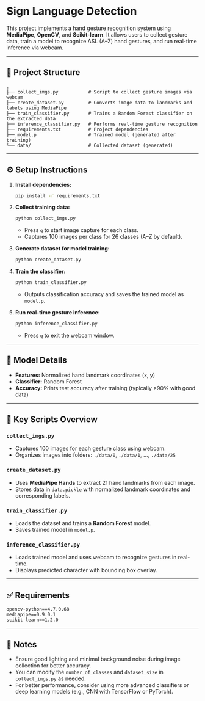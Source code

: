 # Sign Language Detection

This project implements a hand gesture recognition system using **MediaPipe**, **OpenCV**, and **Scikit-learn**. It allows users to collect gesture data, train a model to recognize ASL (A–Z) hand gestures, and run real-time inference via webcam.

---

## 📁 Project Structure

```
.
├── collect_imgs.py           # Script to collect gesture images via webcam
├── create_dataset.py         # Converts image data to landmarks and labels using MediaPipe
├── train_classifier.py       # Trains a Random Forest classifier on the extracted data
├── inference_classifier.py   # Performs real-time gesture recognition
├── requirements.txt          # Project dependencies
├── model.p                   # Trained model (generated after training)
└── data/                     # Collected dataset (generated)
```

---

## ⚙️ Setup Instructions

1. **Install dependencies:**

   ```bash
   pip install -r requirements.txt
   ```

2. **Collect training data:**

   ```bash
   python collect_imgs.py
   ```

   * Press `q` to start image capture for each class.
   * Captures 100 images per class for 26 classes (A–Z by default).

3. **Generate dataset for model training:**

   ```bash
   python create_dataset.py
   ```

4. **Train the classifier:**

   ```bash
   python train_classifier.py
   ```

   * Outputs classification accuracy and saves the trained model as `model.p`.

5. **Run real-time gesture inference:**

   ```bash
   python inference_classifier.py
   ```

   * Press `q` to exit the webcam window.

---

## 🧠 Model Details

* **Features:** Normalized hand landmark coordinates (x, y)
* **Classifier:** Random Forest
* **Accuracy:** Prints test accuracy after training (typically >90% with good data)

---

## 🧾 Key Scripts Overview

### `collect_imgs.py`

* Captures 100 images for each gesture class using webcam.
* Organizes images into folders: `./data/0`, `./data/1`, ..., `./data/25`

### `create_dataset.py`

* Uses **MediaPipe Hands** to extract 21 hand landmarks from each image.
* Stores data in `data.pickle` with normalized landmark coordinates and corresponding labels.

### `train_classifier.py`

* Loads the dataset and trains a **Random Forest** model.
* Saves trained model in `model.p`.

### `inference_classifier.py`

* Loads trained model and uses webcam to recognize gestures in real-time.
* Displays predicted character with bounding box overlay.

---

## ✅ Requirements

```
opencv-python==4.7.0.68  
mediapipe==0.9.0.1  
scikit-learn==1.2.0
```

---

## 📌 Notes

* Ensure good lighting and minimal background noise during image collection for better accuracy.
* You can modify the `number_of_classes` and `dataset_size` in `collect_imgs.py` as needed.
* For better performance, consider using more advanced classifiers or deep learning models (e.g., CNN with TensorFlow or PyTorch).


